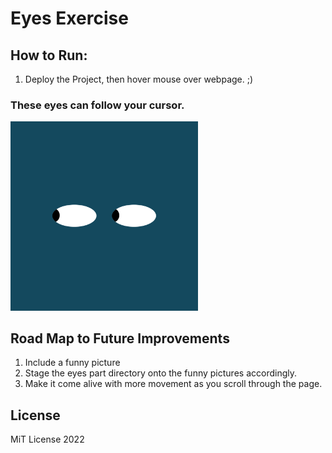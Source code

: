 # Eyes Exercise
## How to Run:
  1. Deploy the Project, then hover mouse over webpage. ;)
### These eyes can follow your cursor. 
<img src= "eyes.PNG" width='300'/>

## Road Map to Future Improvements
1. Include a funny picture
2. Stage the eyes part directory onto the funny pictures accordingly.
3. Make it come alive with more movement as you scroll through the page.

## License 
MiT License 2022
